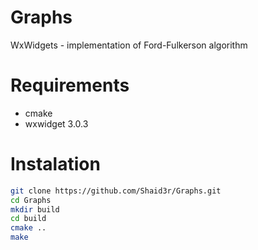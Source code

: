 # Graphs
WxWidgets - implementation of Ford-Fulkerson algorithm

# Requirements
- cmake
- wxwidget 3.0.3

# Instalation
```bash
git clone https://github.com/Shaid3r/Graphs.git
cd Graphs
mkdir build
cd build
cmake ..
make
```
